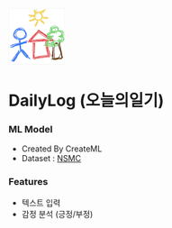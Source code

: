 ![Alt text](doc/appicon.png)

# DailyLog (오늘의일기)

### ML Model

- Created By CreateML
- Dataset : [NSMC](https://github.com/iamchiwon/nsmc)

### Features

- 텍스트 입력
- 감정 분석 (긍정/부정)
